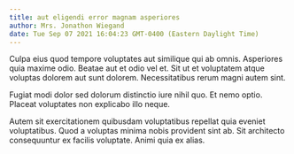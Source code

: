 ```yaml
---
title: aut eligendi error magnam asperiores
author: Mrs. Jonathon Wiegand
date: Tue Sep 07 2021 16:04:23 GMT-0400 (Eastern Daylight Time)
---
```

Culpa eius quod tempore voluptates aut similique qui ab omnis. Asperiores quia maxime odio. Beatae aut et odio vel et. Sit ut et voluptatem atque voluptas dolorem aut sunt dolorem. Necessitatibus rerum magni autem sint.

 Fugiat modi dolor sed dolorum distinctio iure nihil quo. Et nemo optio. Placeat voluptates non explicabo illo neque.

 Autem sit exercitationem quibusdam voluptatibus repellat quia eveniet voluptatibus. Quod a voluptas minima nobis provident sint ab. Sit architecto consequuntur ex facilis voluptate. Animi quia ex alias.